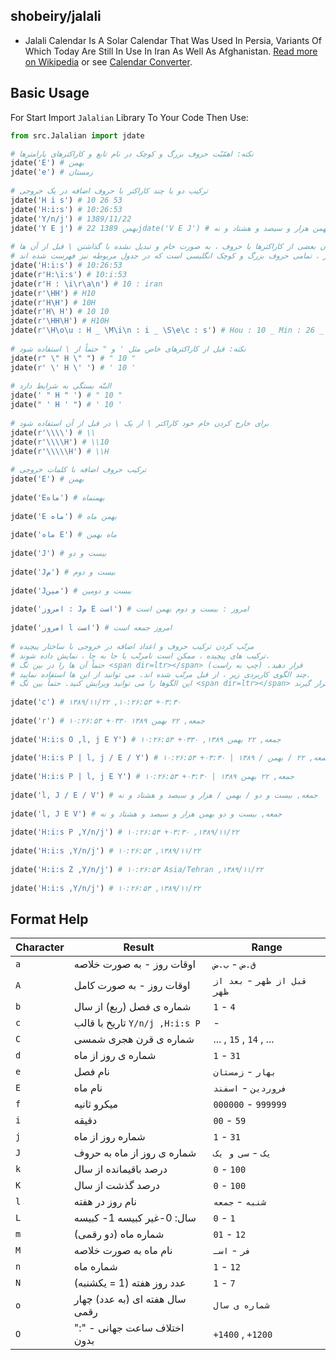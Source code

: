 ## shobeiry/jalali

 - Jalali Calendar Is A Solar Calendar That Was Used In Persia, Variants Of Which Today Are Still In Use In Iran As Well As Afghanistan. [Read more on Wikipedia](http://en.wikipedia.org/wiki/Jalali_calendar) or see [Calendar Converter](http://www.fourmilab.ch/documents/calendar/).

## Basic Usage
For Start Import `Jalalian` Library To Your Code Then Use:
```python
from src.Jalalian import jdate

# نکته: اهمّیّت حروف بزرگ و کوچک در نام تابع و کاراکترهای پارامترها  
jdate('E') # بهمن  
jdate('e') # زمستان  
  
# ترکیب دو یا چند کاراکتر با حروف اضافه در یک خروجی  
jdate('H i s') # 10 26 53  
jdate('H:i:s') # 10:26:53  
jdate('Y/n/j') # 1389/11/22  
jdate('Y E j') # 22 بهمن 1389jdate('V E J') # بیست و دو بهمن هزار و سیصد و هشتاد و نه  
  
# خارج کردن بعضی از کاراکترها یا حروف ، به صورت خام و تبدیل نشده با گذاشتن \ قبل از آن ها  
# منظور از کاراکتر ، تمامی حروف بزرگ و کوچک انگلیسی است که در جدول مربوطه نیز فهرست شده اند  
jdate('H:i:s') # 10:26:53  
jdate(r'H:\i:s') # 10:i:53  
jdate(r'H : \i\r\a\n') # 10 : iran  
jdate(r'\HH') # H10  
jdate(r'H\H') # 10H  
jdate(r'H\ H') # 10 10  
jdate(r'\HH\H') # H10H  
jdate(r'\H\o\u : H _ \M\i\n : i _ \S\e\c : s') # Hou : 10 _ Min : 26 _ Sec : 53  
  
# نکته: قبل از کاراکترهای خاص مثل ' و " حتماً از \ استفاده شود  
jdate(r" \" H \" ") # " 10 "  
jdate(r' \' H \' ') # ' 10 '  
  
# البتّه بستگی به شرایط دارد  
jdate(' " H " ') # " 10 "  
jdate(" ' H ' ") # ' 10 '  
  
# برای خارج کردن خام خود کاراکتر \ از یک \ در قبل از آن استفاده شود  
jdate(r'\\\\') # \\  
jdate(r'\\\\H') # \\10  
jdate(r'\\\\\H') # \\H  
  
# ترکیب حروف اضافه با کلمات خروجی  
jdate('E') # بهمن  
  
jdate('Eماه') # بهمنماه  
  
jdate('E ماه') # بهمن ماه 
  
jdate('ماه E') # ماه بهمن  
  
jdate('J') # بیست و دو  
  
jdate('Jم') # بیست و دوم  
  
jdate('Jمین') # بیست و دومین  
  
jdate('امروز : Jم E است') # امروز : بیست و دوم بهمن است  
  
jdate('امروز l است') # امروز جمعه است  
  
# مرتّب کردن ترکیب حروف و اعداد اضافه در خروجی با ساختار پیچیده  
# ترکیب های پیچیده ، ممکن است نامرتّب یا جا به جا ، نمایش داده شوند.  
# حتماً آن ها را در بین تگ <span dir=ltr></span> قرار دهید. (چپ به راست)  
# چند الگوی کاربردی زیر ، از قبل مرتّب شده اند. می توانید از این ها استفاده نمایید.  
# این الگوها را می توانید ویرایش کنید. حتماً بین تگ <span dir=ltr></span> قرار گیرند.  
  
jdate('c') # ۱۳۸۹/۱۱/۲۲ ,۱۰:۲۶:۵۳ +۰۳:۳۰  
  
jdate('r') # ۱۰:۲۶:۵۳ +۰۳۳۰ جمعه, ۲۲ بهمن ۱۳۸۹  
  
jdate('H:i:s O ,l, j E Y') # ۱۰:۲۶:۵۳ +۰۳۳۰ ,جمعه, ۲۲ بهمن ۱۳۸۹  
  
jdate('H:i:s P | l, j / E / Y') # ۱۰:۲۶:۵۳ +۰۳:۳۰ | جمعه, ۲۲ / بهمن / ۱۳۸۹  
  
jdate('H:i:s P | l, j E Y') # ۱۰:۲۶:۵۳ +۰۳:۳۰ | جمعه, ۲۲ بهمن ۱۳۸۹  
  
jdate('l, J / E / V') # جمعه, بیست و دو / بهمن / هزار و سیصد و هشتاد و نه  
  
jdate('l, J E V') # جمعه, بیست و دو بهمن هزار و سیصد و هشتاد و نه  
  
jdate('H:i:s P ,Y/n/j') # ۱۰:۲۶:۵۳ +۰۳:۳۰ ,۱۳۸۹/۱۱/۲۲  
  
jdate('H:i:s ,Y/n/j') # ۱۰:۲۶:۵۳ ,۱۳۸۹/۱۱/۲۲  
  
jdate('H:i:s Z ,Y/n/j') # ۱۰:۲۶:۵۳ Asia/Tehran ,۱۳۸۹/۱۱/۲۲  
  
jdate('H:i:s ,Y/n/j') # ۱۰:۲۶:۵۳ ,۱۳۸۹/۱۱/۲۲
```
## Format Help
| Character | Result | Range |
|--|--|--|
|`a`| اوقات روز - به صورت خلاصه | `ق.ض` - `ب.ض` |
|`A`| اوقات روز - به صورت کامل| `قبل از ظهر` - `بعد از ظهر` |
|`b`|شماره ی فصل (ربع) از سال|`1` - `4`|
|`c`| تاریخ با قالب `Y/n/j ,H:i:s P` |-|
|`C`| شماره ی قرن هجری شمسی|... , `15` , `14` , ...|
|`d`| شماره ی روز از ماه|`1` - `31`|
|`e`|نام فصل| `بهار` - `زمستان`|
|`E`|نام ماه|`فروردین` - `اسفند`|
|`f`|میکرو ثانیه|`000000` - `999999`|
|`i`|دقیقه|`00` - `59`|
|`j`|شماره روز از ماه| `1` - `31`|
|`J`|شماره ی روز از ماه به حروف|`یک` - `سی و یک`|
|`k`|درصد باقیمانده از سال|`0` - `100`|
|`K`|درصد گذشت از سال|`0` - `100`|
|`l`|نام روز در هفته|`شنبه` - `جمعه`|
|`L`|سال: 0-غیر کبیسه 1- کبیسه|`0` - `1`|
|`m`|شماره ماه (دو رقمی)|`01` - `12`|
|`M`|نام ماه به صورت خلاصه|`فر` - `اسـ`|
|`n`|شماره ماه|`1` - `12`|
|`N`|عدد روز هفته (1 = یکشنبه)|`1` - `7`|
|`o`|سال هفته ای (به عدد) چهار رقمی|`شماره ی سال`|
|`O`|":" اختلاف ساعت جهانی - بدون|`+1400` , `+1200`|